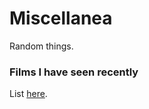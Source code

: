# Miscellanea

Random things.

### Films I have seen recently

List [here](https://raw.githubusercontent.com/AmbrogioMB/AmbrogioMB.github.io/main/files/films.txt).
